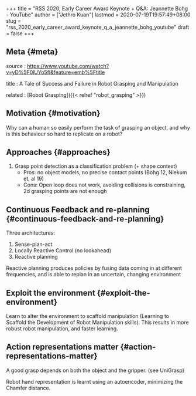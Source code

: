+++
title = "RSS 2020, Early Career Award Keynote + Q&A: Jeannette Bohg - YouTube"
author = ["Jethro Kuan"]
lastmod = 2020-07-19T19:57:49+08:00
slug = "rss_2020_early_career_award_keynote_q_a_jeannette_bohg_youtube"
draft = false
+++

## Meta {#meta}

source
: <https://www.youtube.com/watch?v=yD%5F0lUYo5fI&feature=emb%5Ftitle>

title
: A Tale of Success and Failure in Robot Grasping and Manipulation

related
: [Robot Grasping]({{< relref "robot_grasping" >}})

## Motivation {#motivation}

Why can a human so easily perform the task of grasping an object, and why is
this behaviour so hard to replicate on a robot?

## Approaches {#approaches}

1.  Grasp point detection as a classification problem (+ shape context)
    - Pros: no object models, no precise contact points (Bohg 12, Niekum et. al 19)
    - Cons: Open loop does not work, avoiding collisions is constraining, 2d grasping points are not enough

## Continuous Feedback and re-planning {#continuous-feedback-and-re-planning}

Three architectures:

1.  Sense-plan-act
2.  Locally Reactive Control (no lookahead)
3.  Reactive planning

Reactive planning produces policies by fusing data coming in at different
frequencies, and is able to replan in an uncertain, changing environment

## Exploit the environment {#exploit-the-environment}

Learn to alter the environment to scaffold manipulation (Learning to Scaffold
the Development of Robot Manipulation skills). This results in more robust robot
manipulation, and faster learning.

## Action representations matter {#action-representations-matter}

A good grasp depends on both the object and the gripper. (see UniGrasp)

Robot hand representation is learnt using an autoencoder, minimizing the Chamfer distance.
